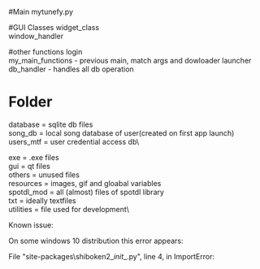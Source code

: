 #Main
mytunefy.py

#GUI Classes
widget_class\
window_handler

#other functions
login\
my_main_functions - previous main, match args and dowloader launcher
db_handler - handles all db operation



# Folder
database = sqlite db files \
    song_db = local song database of user(created on first app launch)
    users_mtf = user credential access db\

exe = .exe files\
gui = qt files\
others = unused files\
resources = images, gif and gloabal variables\
spotdl_mod = all (almost) files of spotdl library\
txt = ideally textfiles\
utilities = file used for development\


Known issue:

On some windows 10 distribution this error appears:

 File "site-packages\shiboken2\__init__.py", line 4, in <module> ImportError: